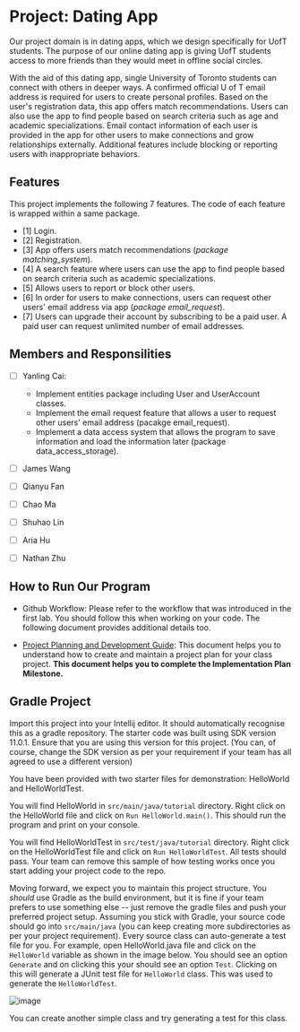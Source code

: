 # Project: Dating App 

Our project domain is in dating apps, which we design specifically for UofT students. The purpose of our online dating app is giving UofT students access to more friends than they would meet in offline social circles. 

With the aid of this dating app, single University of Toronto students can connect with others in deeper ways. A confirmed official U of T email address is required for users to create personal profiles. Based on the user's registration data, this app offers match recommendations. Users can also use the app to find people based on search criteria such as age and academic specializations. Email contact information of each user is provided in the app for other users to make connections and grow relationships externally. Additional features include blocking or reporting users with inappropriate behaviors. 

## Features
This project implements the following 7 features. The code of each feature is wrapped within a same package. 
- [1] Login.
- [2] Registration.
- [3] App offers users match recommendations (*package matching_system*).
- [4] A search feature where users can use the app to find people based on search criteria such as academic specializations.
- [5] Allows users to report or block other users. 
- [6] In order for users to make connections, users can request other users' email address via app (*package email_request*). 
- [7] Users can upgrade their account by subscribing to be a paid user. A paid user can request unlimited number of email addresses. 

## Members and Responsilities  
- [ ] Yanling Cai: 
  * Implement entities package including User and UserAccount classes.
  * Implement the email request feature that allows a user to request other users' email address (pacakge email_request). 
  * Implement a data access system that allows the program to save information and load the information later (package data_access_storage).
- [ ] James Wang
- [ ] Qianyu Fan
- [ ] Chao Ma
- [ ] Shuhao Lin
- [ ] Aria Hu
- [ ] Nathan Zhu

 

## How to Run Our Program 

* Github Workflow: Please refer to the workflow that was introduced in the first lab. You should follow this when working on your code. The following document provides additional details too.

* [Project Planning and Development Guide](project_plan_dev.md): This document helps you to understand how to create and maintain a project plan for your class project. **This document helps you to complete the Implementation Plan Milestone.**

## Gradle Project
Import this project into your Intellij editor. It should automatically recognise this as a gradle repository.
The starter code was built using SDK version 11.0.1. Ensure that you are using this version for this project. (You can, of course, change the SDK version as per your requirement if your team has all agreed to use a different version)

You have been provided with two starter files for demonstration: HelloWorld and HelloWorldTest.

You will find HelloWorld in `src/main/java/tutorial` directory. Right click on the HelloWorld file and click on `Run HelloWorld.main()`.
This should run the program and print on your console.

You will find HelloWorldTest in `src/test/java/tutorial` directory. Right click on the HelloWorldTest file and click on `Run HelloWorldTest`.
All tests should pass. Your team can remove this sample of how testing works once you start adding your project code to the repo.

Moving forward, we expect you to maintain this project structure. You *should* use Gradle as the build environment, but it is fine if your team prefers to use something else -- just remove the gradle files and push your preferred project setup. Assuming you stick with Gradle, your source code should go into `src/main/java` (you can keep creating more subdirectories as per your project requirement). Every source class can auto-generate a test file for you. For example, open HelloWorld.java file and click on the `HelloWorld` variable as shown in the image below. You should see an option `Generate` and on clicking this your should see an option `Test`. Clicking on this will generate a JUnit test file for `HelloWorld` class. This was used to generate the `HelloWorldTest`.

![image](https://user-images.githubusercontent.com/5333020/196066655-d3c97bf4-fdbd-46b0-b6ae-aeb8dbcf351d.png)

You can create another simple class and try generating a test for this class.
